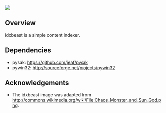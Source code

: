<div><img src="https://s3.amazonaws.com/jeaf/idxbeast/idxbeast.jpg"/></div>

Overview
--------

idxbeast is a simple content indexer.

Dependencies
------------

* pysak: https://github.com/jeaf/pysak
* pywin32: http://sourceforge.net/projects/pywin32

Acknowledgements
----------------

* The idxbeast image was adapted from http://commons.wikimedia.org/wiki/File:Chaos_Monster_and_Sun_God.png.

